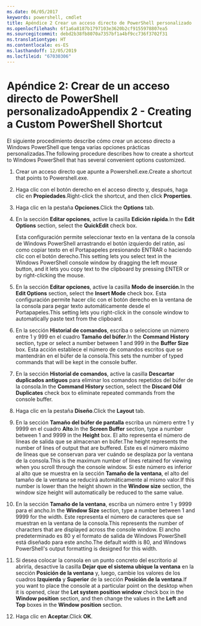 ```yaml
---
ms.date: 06/05/2017
keywords: powershell, cmdlet
title: Apéndice 2 Crear un acceso directo de PowerShell personalizado
ms.openlocfilehash: 6f1a6a8187b1797103e3620b2cf9155978807ea5
ms.sourcegitcommit: debd2b38fb8070a7357bf1a4bf9cc736f3702f31
ms.translationtype: HT
ms.contentlocale: es-ES
ms.lasthandoff: 12/05/2019
ms.locfileid: "67030306"
---
```

# <a name="appendix-2---creating-a-custom-powershell-shortcut"></a><span data-ttu-id="6a2a3-103">Apéndice 2: Crear de un acceso directo de PowerShell personalizado</span><span class="sxs-lookup"><span data-stu-id="6a2a3-103">Appendix 2 - Creating a Custom PowerShell Shortcut</span></span>

<span data-ttu-id="6a2a3-104">El siguiente procedimiento describe cómo crear un acceso directo a Windows PowerShell que tenga varias opciones prácticas personalizadas.</span><span class="sxs-lookup"><span data-stu-id="6a2a3-104">The following procedure describes how to create a shortcut to Windows PowerShell that has several convenient options customized.</span></span>

1. <span data-ttu-id="6a2a3-105">Crear un acceso directo que apunte a Powershell.exe.</span><span class="sxs-lookup"><span data-stu-id="6a2a3-105">Create a shortcut that points to Powershell.exe.</span></span>

2. <span data-ttu-id="6a2a3-106">Haga clic con el botón derecho en el acceso directo y, después, haga clic en **Propiedades**.</span><span class="sxs-lookup"><span data-stu-id="6a2a3-106">Right-click the shortcut, and then click **Properties**.</span></span>

3. <span data-ttu-id="6a2a3-107">Haga clic en la pestaña **Opciones**.</span><span class="sxs-lookup"><span data-stu-id="6a2a3-107">Click the **Options** tab.</span></span>

4. <span data-ttu-id="6a2a3-108">En la sección **Editar opciones**, active la casilla **Edición rápida**.</span><span class="sxs-lookup"><span data-stu-id="6a2a3-108">In the **Edit Options** section, select the **QuickEdit** check box.</span></span>

    <span data-ttu-id="6a2a3-109">Esta configuración permite seleccionar texto en la ventana de la consola de Windows PowerShell arrastrando el botón izquierdo del ratón, así como copiar texto en el Portapapeles presionando ENTRAR o haciendo clic con el botón derecho.</span><span class="sxs-lookup"><span data-stu-id="6a2a3-109">This setting lets you select text in the Windows PowerShell console window by dragging the left mouse button, and it lets you copy text to the clipboard by pressing ENTER or by right-clicking the mouse.</span></span>

5. <span data-ttu-id="6a2a3-110">En la sección **Editar opciones**, active la casilla **Modo de inserción**.</span><span class="sxs-lookup"><span data-stu-id="6a2a3-110">In the **Edit Options** section, select the **Insert Mode** check box.</span></span> <span data-ttu-id="6a2a3-111">Esta configuración permite hacer clic con el botón derecho en la ventana de la consola para pegar texto automáticamente desde el Portapapeles.</span><span class="sxs-lookup"><span data-stu-id="6a2a3-111">This setting lets you right-click in the console window to automatically paste text from the clipboard.</span></span>

6. <span data-ttu-id="6a2a3-112">En la sección **Historial de comandos**, escriba o seleccione un número entre 1 y 999 en el cuadro **Tamaño del búfer**.</span><span class="sxs-lookup"><span data-stu-id="6a2a3-112">In the **Command History** section, type or select a number between 1 and 999 in the **Buffer Size** box.</span></span> <span data-ttu-id="6a2a3-113">Esta acción establece el número de comandos escritos que se mantendrán en el búfer de la consola.</span><span class="sxs-lookup"><span data-stu-id="6a2a3-113">This sets the number of typed commands that will be kept in the console buffer.</span></span>

7. <span data-ttu-id="6a2a3-114">En la sección **Historial de comandos**, active la casilla **Descartar duplicados antiguos** para eliminar los comandos repetidos del búfer de la consola.</span><span class="sxs-lookup"><span data-stu-id="6a2a3-114">In the **Command History** section, select the **Discard Old Duplicates** check box to eliminate repeated commands from the console buffer.</span></span>

8. <span data-ttu-id="6a2a3-115">Haga clic en la pestaña **Diseño**.</span><span class="sxs-lookup"><span data-stu-id="6a2a3-115">Click the **Layout** tab.</span></span>

9. <span data-ttu-id="6a2a3-116">En la sección **Tamaño del búfer de pantalla** escriba un número entre 1 y 9999 en el cuadro **Alto**.</span><span class="sxs-lookup"><span data-stu-id="6a2a3-116">In the **Screen Buffer** section, type a number between 1 and 9999 in the **Height** box.</span></span> <span data-ttu-id="6a2a3-117">El alto representa el número de líneas de salida que se almacenan en búfer.</span><span class="sxs-lookup"><span data-stu-id="6a2a3-117">The height represents the number of lines of output that are buffered.</span></span> <span data-ttu-id="6a2a3-118">Este es el número máximo de líneas que se conservan para ver cuándo se desplaza por la ventana de la consola.</span><span class="sxs-lookup"><span data-stu-id="6a2a3-118">This is the maximum number of lines retained for viewing when you scroll through the console window.</span></span> <span data-ttu-id="6a2a3-119">Si este número es inferior al alto que se muestra en la sección **Tamaño de la ventana**, el alto del tamaño de la ventana se reducirá automáticamente al mismo valor.</span><span class="sxs-lookup"><span data-stu-id="6a2a3-119">If this number is lower than the height shown in the **Window size** section, the window size height will automatically be reduced to the same value.</span></span>

10. <span data-ttu-id="6a2a3-120">En la sección **Tamaño de la ventana**, escriba un número entre 1 y 9999 para el ancho.</span><span class="sxs-lookup"><span data-stu-id="6a2a3-120">In the **Window Size** section, type a number between 1 and 9999 for the width.</span></span> <span data-ttu-id="6a2a3-121">Este representa el número de caracteres que se muestran en la ventana de la consola.</span><span class="sxs-lookup"><span data-stu-id="6a2a3-121">This represents the number of characters that are displayed across the console window.</span></span> <span data-ttu-id="6a2a3-122">El ancho predeterminado es 80 y el formato de salida de Windows PowerShell está diseñado para este ancho.</span><span class="sxs-lookup"><span data-stu-id="6a2a3-122">The default width is 80, and Windows PowerShell's output formatting is designed for this width.</span></span>

11. <span data-ttu-id="6a2a3-123">Si desea colocar la consola en un punto concreto del escritorio al abrirla, desactive la casilla **Dejar que el sistema ubique la ventana** en la sección **Posición de la ventana** y, luego, cambie los valores de los cuadros **Izquierda** y **Superior** de la sección **Posición de la ventana**.</span><span class="sxs-lookup"><span data-stu-id="6a2a3-123">If you want to place the console at a particular point on the desktop when it is opened, clear the **Let system position window** check box in the **Window position** section, and then change the values in the **Left** and **Top** boxes in the **Window position** section.</span></span>

12. <span data-ttu-id="6a2a3-124">Haga clic en **Aceptar**.</span><span class="sxs-lookup"><span data-stu-id="6a2a3-124">Click **OK**.</span></span>
